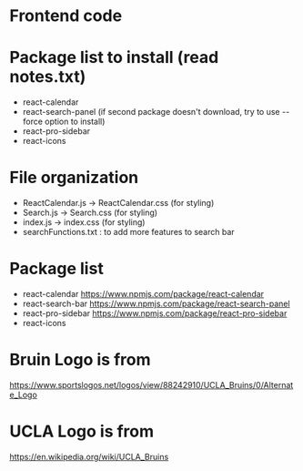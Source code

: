 # Frontend code

# Package list to install (read notes.txt)
- react-calendar
- react-search-panel
(if second package doesn't download, try to use
--force option to install)
- react-pro-sidebar
- react-icons

# File organization
- ReactCalendar.js -> ReactCalendar.css (for styling)
- Search.js -> Search.css (for styling)
- index.js -> index.css (for styling)
- searchFunctions.txt : to add more features to search bar

# Package list
- react-calendar
    https://www.npmjs.com/package/react-calendar 
- react-search-bar
    https://www.npmjs.com/package/react-search-panel
- react-pro-sidebar
    https://www.npmjs.com/package/react-pro-sidebar
- react-icons

# Bruin Logo is from
https://www.sportslogos.net/logos/view/88242910/UCLA_Bruins/0/Alternate_Logo

# UCLA Logo is from
https://en.wikipedia.org/wiki/UCLA_Bruins
